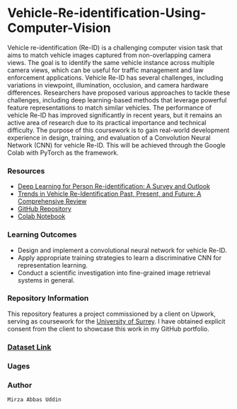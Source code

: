 # Vehicle-Re-identification-Using-Computer-Vision
Vehicle re-identification (Re-ID) is a challenging computer vision task that aims to match vehicle images captured from non-overlapping camera views. The goal is to identify the same vehicle instance across multiple camera views, which can be useful for traffic management and law enforcement applications. Vehicle Re-ID has several challenges, including variations in viewpoint, illumination, occlusion, and camera hardware differences. Researchers have proposed various approaches to tackle these challenges, including deep learning-based methods that leverage powerful feature representations to match similar vehicles. The performance of vehicle Re-ID has improved significantly in recent years, but it remains an active area of research due to its practical importance and technical difficulty. The purpose of this coursework is to gain real-world development experience in design, training, and evaluation of a Convolution Neural Network (CNN) for vehicle Re-ID. This will be achieved through the Google Colab with PyTorch as the framework.

### Resources
- [Deep Learning for Person Re-identification: A Survey and Outlook](https://arxiv.org/pdf/2001.04193)
- [Trends in Vehicle Re-Identification Past, Present, and Future: A Comprehensive Review](https://www.mdpi.com/2227-7390/9/24/3162)
- [GitHub Repository](https://github.com/Surrey-EEEM071-CVDL/2024CourseWork)
- [Colab Notebook](https://colab.research.google.com/drive/1fH9ZxSr8fm0PeB5-F194nxPnqjuu4wvs?usp=sharing)

### Learning Outcomes
  - Design and implement a convolutional neural network for vehicle Re-ID.
  - Apply appropriate training strategies to learn a discriminative CNN for representation learning.
  - Conduct a scientific investigation into fine-grained image retrieval systems in general.
    
### Repository Information

This repository features a project commissioned by a client on Upwork, serving as coursework for the [University of Surrey](https://www.surrey.ac.uk/). I have obtained explicit consent from the client to showcase this work in my GitHub portfolio.

### [Dataset Link](https://drive.google.com/file/u/1/d/1TfGT84sEv-KBXOwi735_ECr7gjTyCJNz/view?usp=sharing)

### Uages

### Author
    Mirza Abbas Uddin
